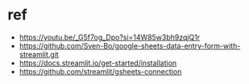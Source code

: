 # ref 
- https://youtu.be/_G5f7og_Dpo?si=14W85w3bh9zqjQ1r
- https://github.com/Sven-Bo/google-sheets-data-entry-form-with-streamlit.git
- https://docs.streamlit.io/get-started/installation
- https://github.com/streamlit/gsheets-connection